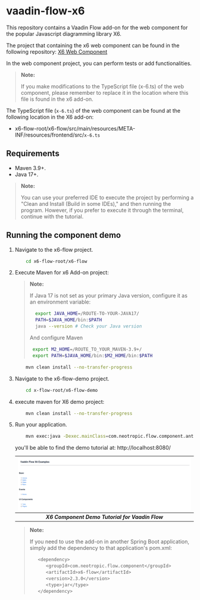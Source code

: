 # vaadin-flow-x6
This repository contains a Vaadin Flow add-on for the web component for the popular Javascript diagramming library X6.

The project that containing the x6 web component can be found in the following repository: [X6 Web Component](https://github.com/NeotropicSAS/webcomponent-x6)

In the web component project, you can perform tests or add functionalities.

> **Note:**
> 
> If you make modifications to the TypeScript file (x-6.ts) of the web component, please remember to replace it in the location where this file is found in the x6 add-on.
>

The TypeScript file (`x-6.ts`) of the web component can be found at the following location in the X6 add-on:

- x6-flow-root/x6-flow/src/main/resources/META-INF/resources/frontend/src/`x-6.ts`

## Requirements
* Maven 3.9+.
* Java 17+.

> **Note:**
> 
>You can use your preferred IDE to execute the project by performing a "Clean and Install (Build in some IDEs)," and then running the program. However, if you prefer to execute it through the terminal, continue with the tutorial.
>

  
## Running the component demo

1. Navigate to the x6-flow project.
   
    ```bash
        cd x6-flow-root/x6-flow
    ```

2. Execute Maven for x6 Add-on project:
   
    > **Note:**
    >
    >If Java 17 is not set as your primary Java version, configure it as an environment variable:
    >
    > ```bash
    >   export JAVA_HOME=/ROUTE-TO-YOUR-JAVA17/
    >   PATH=$JAVA_HOME/bin:$PATH
    >   java --version # Check your Java version
    >```
    > And configure Maven
    >
    > ```bash
    >  export M2_HOME=/ROUTE_TO_YOUR_MAVEN-3.9+/
    >  export PATH=$JAVA_HOME/bin:$M2_HOME/bin:$PATH
    > ```

    ```bash
        mvn clean install --no-transfer-progress
    ```

3. Navigate to the x6-flow-demo project.
   
    ```bash
        cd x-flow-root/x6-flow-demo
    ```

4. execute maven for X6 demo project:
   
    ```bash
        mvn clean install --no-transfer-progress
    ```

5. Run your application.

    ```bash
        mvn exec:java -Dexec.mainClass=com.neotropic.flow.component.antvx6.demo.Application
    ```
   
    you'll be able to find the demo tutorial at: http://localhost:8080/

    |![Tutorial](tutorial.png) |
    |:--:|
    | ***X6 Component Demo Tutorial for Vaadin Flow*** |


    > **Note:**
    >
    > If you need to use the add-on in another Spring Boot application, simply add the dependency to that application's pom.xml:
    >
    > ```bash
    >    <dependency>
    >       <groupId>com.neotropic.flow.component</groupId>
    >       <artifactId>x6-flow</artifactId>
    >       <version>2.3.0</version>
    >       <type>jar</type>
    >    </dependency>
    >```
    >

